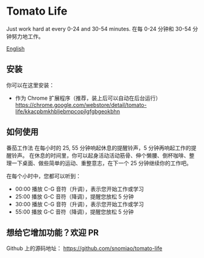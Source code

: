 # Tomato Life

Just work hard at every 0-24 and 30-54 minutes.
在每 0-24 分钟和 30-54 分钟努力地工作。

[English](./README.zh-Hans.md)

## 安装

你可以在这里安装：

- 作为 Chrome 扩展程序（推荐，装上后可以自动在后台运行）
  https://chrome.google.com/webstore/detail/tomato-life/kkacpbmkhbljebmpcopjlgfgbgeokbhn

## 如何使用

番茄工作法
在每小时的 25, 55 分钟响起休息的提醒铃声，5 分钟再响起工作的提醒铃声。
在休息的时间里，你可以起身活动活动筋骨、伸个懒腰、倒杯咖啡、整理一下桌面、做些简单的运动、重整意志，在下一个 25 分钟继续你的工作吧。

在每个小时中，您都可以听到：

- 00:00 播放 C-G 音符（升调），表示您开始工作或学习
- 25:00 播放 G-C 音符（降调），提醒您放松 5 分钟
- 30:00 播放 C-G 音符（升调），表示您开始工作或学习
- 55:00 播放 G-C 音符（降调），提醒您放松 5 分钟

## 想给它增加功能？欢迎 PR

Github 上的源码地址： https://github.com/snomiao/tomato-life

